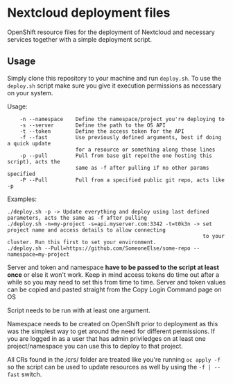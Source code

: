 # Nextcloud deployment files
OpenShift resource files for the deployment of Nextcloud and necessary services together with a simple deployment script.

## Usage

Simply clone this repository to your machine and run `deploy.sh`.
To use the `deploy.sh` script make sure you give it execution permissions as necessary on your system.

Usage:

        -n --namespace    Define the namespace/project you're deploying to
        -s --server       Define the path to the OS API
        -t --token        Define the access token for the API
        -f --fast         Use previously defined arguments, best if doing a quick update
                          for a resource or something along those lines
        -p --pull         Pull from base git repo(the one hosting this script), acts the
                          same as -f after pulling if no other params specified
        -P --Pull         Pull from a specified public git repo, acts like -p

Examples:
```
./deploy.sh -p -> Update everything and deploy using last defined parameters, acts the same as -f after pulling
./deploy.sh -n=my-project -s=api.myserver.com:3342 -t=t0k3n -> set project name and access details to allow connecting 
                                                               to your cluster. Run this first to set your environment.
./deploy.sh --Pull=https://github.com/SomeoneElse/some-repo --namespace=my-project
```

Server and token and namespace __have to be passed to the script at least once__ or else it won't work. Keep in mind access tokens do time out after a while so you may need to set this from time to time.
Server and token values can be copied and pasted straight from the Copy Login Command page on OS

Script needs to be run with at least one argument. 

Namespace needs to be created on OpenShift prior to deployment as this was the simplest way to get around the need for different permissions. If you are logged in as a user that has admin priviledges on at least one project/namespace you can use this to deploy to that project.

All CRs found in the /crs/ folder are treated like you're running `oc apply -f` so the script can be used to update resources as well by using the `-f | --fast` switch.
